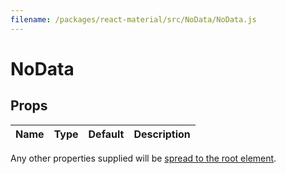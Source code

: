 ```yaml
---
filename: /packages/react-material/src/NoData/NoData.js
---
```


<!--- This documentation is automatically generated, do not try to edit it. -->

# NoData



## Props

| Name | Type | Default | Description |
|:-----|:-----|:--------|:------------|

Any other properties supplied will be [spread to the root element](/guides/api#spread).

